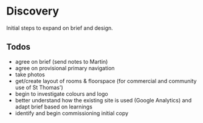 Discovery
=========

Initial steps to expand on brief and design.

## Todos

* agree on brief (send notes to Martin)
* agree on provisional primary navigation
* take photos
* get/create layout of rooms & floorspace (for commercial and
  community use of St Thomas')
* begin to investigate colours and logo
* better understand how the existing site is used (Google Analytics)
  and adapt brief based on learnings
* identify and begin commissioning initial copy
